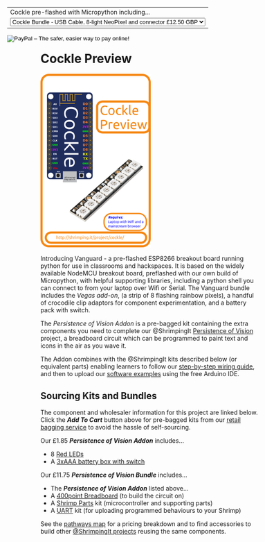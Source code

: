 <div style="float:right;width:40em;padding:1.5em;"><form target="paypal" action="https://www.paypal.com/cgi-bin/webscr" method="post">
<input type="hidden" name="cmd" value="_s-xclick">
<input type="hidden" name="hosted_button_id" value="MJYRBQ7L7Q4X6">
<table>
<tr><td><input type="hidden" name="on0" value="Cockle pre-flashed with Micropython including...">Cockle pre-flashed with Micropython including...</td></tr><tr><td><select name="os0">
	<option value="Cockle Bundle - USB Cable, 8-light NeoPixel and connector">Cockle Bundle - USB Cable, 8-light NeoPixel and connector £12.50 GBP</option>
	<option value="Cockle with USB Cable">Cockle with USB Cable £8.50 GBP</option>
	<option value="Cockle only">Cockle only £7.50 GBP</option>
</select> </td></tr>
</table>
<input type="hidden" name="currency_code" value="GBP">
<input type="image" src="https://www.paypalobjects.com/en_GB/i/btn/btn_cart_SM.gif" border="0" name="submit" alt="PayPal – The safer, easier way to pay online!">
<img alt="" border="0" src="https://www.paypalobjects.com/en_GB/i/scr/pixel.gif" width="1" height="1">
</form></div> 

# Cockle Preview

<a href="cockle.png" target="_blank" >
<img src="cockle_preview.png" alt="400 Point Breadboard"/>
</a>

Introducing Vanguard - a pre-flashed ESP8266 breakout board running python for use in classrooms and hackspaces. 
It is based on the widely available NodeMCU breakout board, preflashed with our own build of Micropython, with helpful supporting libraries, including a python shell you can connect to from your laptop over Wifi or Serial. The Vanguard bundle includes the *Vegas add-on*, (a strip of 8 flashing rainbow pixels), a handful of crocodile clip adaptors for component experimentation, and a battery pack with switch.

The *Persistence of Vision Addon* is a pre-bagged kit containing the extra components you need to complete our @ShrimpingIt [Persistence of Vision](../project/pov/) project, a breadboard circuit which can be programmed to paint text and icons in the air as you wave it.

The Addon combines with the @ShrimpingIt kits described below (or equivalent parts) enabling learners to follow our [step-by-step wiring guide](../project/pov/build.html), and then to upload our [software examples](../project/pov/program.html) using the free Arduino IDE.

## Sourcing Kits and Bundles <a id="bom"></a>

The component and wholesaler information for this project are linked below. Click the ***Add To Cart*** button above for pre-bagged kits from our [retail bagging service](../kit/) to avoid the hassle of self-sourcing.

Our £1.85 ***Persistence of Vision Addon*** includes...
* 8 [Red LEDs](http://www.taydaelectronics.com/led-5mm-red-water-clear-ultra-bright.html)
* A [3xAAA battery box with switch](http://www.rapidonline.com/Electrical-Power/Battery-Box-3-X-AAA-with-Switch-18-2901)

Our £11.75 ***Persistence of Vision Bundle*** includes...

* The ***Persistence of Vision Addon*** listed above...
* A [400point Breadboard](breadboard400.html) (to build the circuit on)
* A [Shrimp Parts](shrimp.html) kit (microcontroller and supporting parts) 
* A [UART](cp2102.html) kit (for uploading programmed behaviours to your Shrimp)

See the [pathways map](/#kit) for a pricing breakdown and to find accessories to build other [@ShrimpingIt projects](/#project) reusing the same components.
